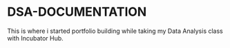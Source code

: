 # DSA-DOCUMENTATION
This is where i started portfolio building while taking my Data Analysis class with Incubator  Hub.
